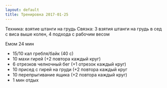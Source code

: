 ```yaml
---
layout: default
title: Тренировка 2017-01-25
---
```


Техника: взятие штанги на грудь
Связка: 3 взятия штанги на грудь в сед с виса выше колен, 4 подхода с рабочим весом

Емом 24 мин
- 15/10 кал гребля/байк (40 с)
- 10 махи гирей (+2 повтора каждый круг)
- 6 отрезков челночный бег (+1 отрезок каждый круг)
- 10 присед с гирей на груди (+2 повтора каждый круг
- 10 перепрыгивание ящика (+2 повтора каждый круг)
- 1 мин отдых